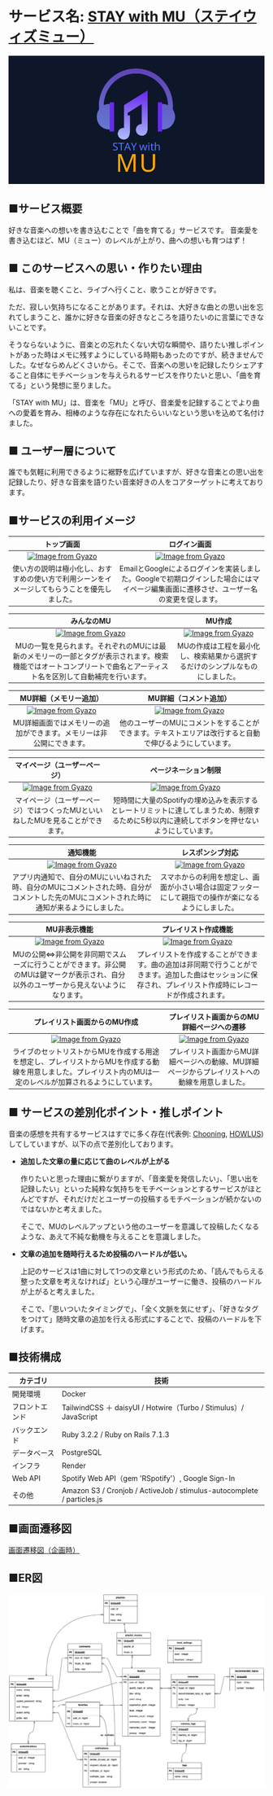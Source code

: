 # サービス名: [STAY with MU（ステイウィズミュー）](https://www.stay-with-mu.com/)
[![alt text](app/assets/images/large_logo.png)](https://www.stay-with-mu.com/)

## ■サービス概要

好きな音楽への想いを書き込むことで「曲を育てる」サービスです。
音楽愛を書き込むほど、MU（ミュー）のレベルが上がり、曲への想いも育つはず！

## ■ このサービスへの思い・作りたい理由

私は、音楽を聴くこと、ライブへ行くこと、歌うことが好きです。

ただ、寂しい気持ちになることがあります。それは、大好きな曲との思い出を忘れてしまうこと、誰かに好きな音楽の好きなところを語りたいのに言葉にできないことです。

そうならないように、音楽との忘れたくない大切な瞬間や、語りたい推しポイントがあった時はメモに残すようにしている時期もあったのですが、続きませんでした。なぜならめんどくさいから。そこで、音楽への思いを記録したりシェアすること自体にモチベーションを与えられるサービスを作りたいと思い、「曲を育てる」という発想に至りました。

「STAY with MU」は、音楽を「MU」と呼び、音楽愛を記録することでより曲への愛着を育み、相棒のような存在になれたらいいなという思いを込めて名付けました。

## ■ ユーザー層について
誰でも気軽に利用できるように裾野を広げていますが、好きな音楽との思い出を記録したり、好きな音楽を語りたい音楽好きの人をコアターゲットに考えております。

## ■サービスの利用イメージ

|トップ画面| ログイン画面|
|:-:|:-:|
|[![Image from Gyazo](https://i.gyazo.com/9fa632170b24e84ca2ab1072b5bd5fe4.gif)](https://gyazo.com/9fa632170b24e84ca2ab1072b5bd5fe4)|[![Image from Gyazo](https://i.gyazo.com/dca8f94cb2ba2a03b5124a8a525e5383.png)](https://gyazo.com/dca8f94cb2ba2a03b5124a8a525e5383)|
|使い方の説明は極小化し、おすすめの使い方で利用シーンをイメージしてもらうことを優先しました。|EmailとGoogleによるログインを実装しました。Googleで初期ログインした場合にはマイページ編集画面に遷移させ、ユーザー名の変更を促します。|

|みんなのMU| MU作成 |
|:-:|:-:|
|[![Image from Gyazo](https://i.gyazo.com/67a961de7e4e27f0e1992eb7672bb1f8.gif)](https://gyazo.com/67a961de7e4e27f0e1992eb7672bb1f8)|[![Image from Gyazo](https://i.gyazo.com/a5151d1d7e5aeb39f9aef2a1d254f406.gif)](https://gyazo.com/a5151d1d7e5aeb39f9aef2a1d254f406)|
|MUの一覧を見られます。それぞれのMUには最新のメモリーの一部とタグが表示されます。検索機能ではオートコンプリートで曲名とアーティスト名を区別して自動補完を行います。|MUの作成は工程を最小化し、検索結果から選択するだけのシンプルなものにしました。|

|MU詳細（メモリー追加）|MU詳細（コメント追加）|
|:-:|:-:|
|[![Image from Gyazo](https://i.gyazo.com/896cab890b40528730920434d025d516.gif)](https://gyazo.com/896cab890b40528730920434d025d516)|[![Image from Gyazo](https://i.gyazo.com/6b804e87c8999a05ffc71bd919938dfb.gif)](https://gyazo.com/6b804e87c8999a05ffc71bd919938dfb)|
|MU詳細画面ではメモリーの追加ができます。メモリーは非公開にできます。|他のユーザーのMUにコメントをすることができます。テキストエリアは改行すると自動で伸びるようにしています。|

|マイページ（ユーザーページ）|ページネーション制限|
|:-:|:-:|
|[![Image from Gyazo](https://i.gyazo.com/7a3dc12d9e401d388808cb575f270ac6.gif)](https://gyazo.com/7a3dc12d9e401d388808cb575f270ac6)|[![Image from Gyazo](https://i.gyazo.com/4eb11f427835dda59aa593d974a810df.gif)](https://gyazo.com/4eb11f427835dda59aa593d974a810df)|
|マイページ（ユーザーページ）ではつくったMUといいねしたMUを見ることができます。|短時間に大量のSpotifyの埋め込みを表示するとレートリミットに達してしまうため、制限するために5秒以内に連続してボタンを押せないようにしています。|

|通知機能|レスポンシブ対応|
|:-:|:-:|
|[![Image from Gyazo](https://i.gyazo.com/b1f9cb99d6cddd1ba155a4776b59054e.gif)](https://gyazo.com/b1f9cb99d6cddd1ba155a4776b59054e)|[![Image from Gyazo](https://i.gyazo.com/7a6d96339c62bab44b420cedd9e544b6.gif)](https://gyazo.com/7a6d96339c62bab44b420cedd9e544b6)|
|アプリ内通知で、自分のMUにいいねされた時、自分のMUにコメントされた時、自分がコメントした先のMUにコメントされた時に通知が来るようにしました。|スマホからの利用を想定し、画面が小さい場合は固定フッターにして親指での操作が楽になるようにしました。|

|MU非表示機能|プレイリスト作成機能|
|:-:|:-:|
|[![Image from Gyazo](https://i.gyazo.com/0b116499d40a6b1f8d0e53887af7df08.gif)](https://gyazo.com/0b116499d40a6b1f8d0e53887af7df08)|[![Image from Gyazo](https://i.gyazo.com/0d922d9b9dc32c080e94964cc834f660.gif)](https://gyazo.com/0d922d9b9dc32c080e94964cc834f660)|
|MUの公開⇔非公開を非同期でスムーズに行うことができます。非公開のMUは鍵マークが表示され、自分以外のユーザーから見えないようになります。|プレイリストを作成することができます。曲の追加は非同期で行うことができます。追加した曲はセッションに保存され、プレイリスト作成時にレコードが作成されます。|

|プレイリスト画面からのMU作成|プレイリスト画面からのMU詳細ページへの遷移|
|:-:|:-:|
|[![Image from Gyazo](https://i.gyazo.com/53240bffac32e15ccf2f25d7f09a9b0e.gif)](https://gyazo.com/53240bffac32e15ccf2f25d7f09a9b0e)|[![Image from Gyazo](https://i.gyazo.com/c3473911b7f17a6de5aa9f9a0916fd07.gif)](https://gyazo.com/c3473911b7f17a6de5aa9f9a0916fd07)|
|ライブのセットリストからMUを作成する用途を想定し、プレイリストからMUを作成する動線を用意しました。プレイリスト内のMUは一定のレベルが加算されるようにしています。|プレイリスト画面からMU詳細ページへの動線、MU詳細ページからプレイリストへの動線を用意しました。|

## ■ サービスの差別化ポイント・推しポイント

音楽の感想を共有するサービスはすでに多く存在(代表例: [Chooning](https://chooning.app/ja), [HOWLUS](https://www.howlus.com/))してしていますが、以下の点で差別化しております。

- **追加した文章の量に応じて曲のレベルが上がる**

    作りたいと思った理由に繋がりますが、「音楽愛を発信したい」、「思い出を記録したい」といった純粋な気持ちをモチベーションとするサービスがほとんどですが、それだけだとユーザーの投稿するモチベーションが続かないのではないかと考えました。

    そこで、MUのレベルアップという他のユーザーを意識して投稿したくなるような、あえて不純な動機を与えることを意識しました。

- **文章の追加を随時行えるため投稿のハードルが低い。**

    上記のサービスは1曲に対して1つの文章という形式のため、「読んでもらえる整った文章を考えなければ」という心理がユーザーに働き、投稿のハードルが上がると考えました。

    そこで、「思いついたタイミングで」、「全く文脈を気にせず」、「好きなタグをつけて」随時文章の追加を行える形式にすることで、投稿のハードルを下げます。

## ■技術構成
| カテゴリ | 技術 |
| --- | --- |
| 開発環境 | Docker |
| フロントエンド | TailwindCSS ＋ daisyUI / Hotwire（Turbo / Stimulus）/ JavaScript |
| バックエンド | Ruby 3.2.2 / Ruby on Rails 7.1.3 |
| データベース | PostgreSQL |
| インフラ | Render |
| Web API | Spotify Web API（gem 'RSpotify'）, Google Sign-In |
|その他|Amazon S3 / Cronjob / ActiveJob / stimulus-autocomplete / particles.js

## ■画面遷移図
[画面遷移図（企画時）](https://www.figma.com/file/BfMTw56e0vPpTX1UYnTlLN/STAY-with-MU?type=design&node-id=0%3A1&mode=design&t=66aJBbzwX4HLdTwI-1)


## ■ER図
![alt text](app/assets/images/プレイリスト機能追加後ER図.png)